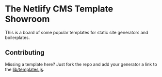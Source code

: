 # The Netlify CMS Template Showroom

This is a board of some popular templates for static site generators and
boilerplates.

## Contributing

Missing a template here? Just fork the repo and add your generator a link to the [lib/templates.js](https://github.com/netlify/deploy-board/blob/master/src/lib/templates.js).
